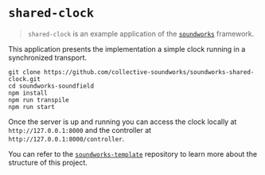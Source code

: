 # `shared-clock`

> `shared-clock` is an example application of the [`soundworks`](https://github.com/collective-soundworks/soundworks) framework.

This application presents the implementation a simple clock running in a synchronized transport.

```
git clone https://github.com/collective-soundworks/soundworks-shared-clock.git
cd soundworks-soundfield
npm install
npm run transpile
npm run start
```

Once the server is up and running you can access the clock locally at `http://127.0.0.1:8000` and the controller at `http://127.0.0.1:8000/controller`.

You can refer to the [`soundworks-template`](https://github.com/collective-soundworks/soundworks-template) repository to learn more about the structure of this project.
